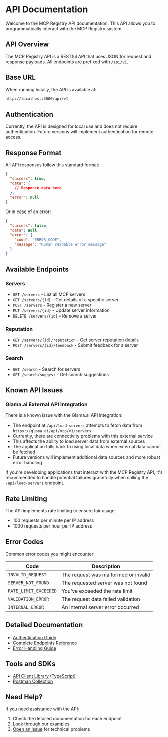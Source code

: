 # API Documentation

Welcome to the MCP Registry API documentation. This API allows you to programmatically interact with the MCP Registry system.

## API Overview

The MCP Registry API is a RESTful API that uses JSON for request and response payloads. All endpoints are prefixed with `/api/v1`.

## Base URL

When running locally, the API is available at:
```
http://localhost:3000/api/v1
```

## Authentication

Currently, the API is designed for local use and does not require authentication. Future versions will implement authentication for remote access.

## Response Format

All API responses follow this standard format:

```json
{
  "success": true,
  "data": {
    // Response data here
  },
  "error": null
}
```

Or in case of an error:

```json
{
  "success": false,
  "data": null,
  "error": {
    "code": "ERROR_CODE",
    "message": "Human readable error message"
  }
}
```

## Available Endpoints

### Servers

- `GET /servers` - List all MCP servers
- `GET /servers/{id}` - Get details of a specific server
- `POST /servers` - Register a new server
- `PUT /servers/{id}` - Update server information
- `DELETE /servers/{id}` - Remove a server

### Reputation

- `GET /servers/{id}/reputation` - Get server reputation details
- `POST /servers/{id}/feedback` - Submit feedback for a server

### Search

- `GET /search` - Search for servers
- `GET /search/suggest` - Get search suggestions

## Known API Issues

### Glama.ai External API Integration

There is a known issue with the Glama.ai API integration:

- The endpoint at `/api/load-servers` attempts to fetch data from `https://glama.ai/api/mcp/v1/servers`
- Currently, there are connectivity problems with this external service
- This affects the ability to load server data from external sources
- The application falls back to using local data when external data cannot be fetched
- Future versions will implement additional data sources and more robust error handling

If you're developing applications that interact with the MCP Registry API, it's recommended to handle potential failures gracefully when calling the `/api/load-servers` endpoint.

## Rate Limiting

The API implements rate limiting to ensure fair usage:
- 100 requests per minute per IP address
- 1000 requests per hour per IP address

## Error Codes

Common error codes you might encounter:

| Code | Description |
|------|-------------|
| `INVALID_REQUEST` | The request was malformed or invalid |
| `SERVER_NOT_FOUND` | The requested server was not found |
| `RATE_LIMIT_EXCEEDED` | You've exceeded the rate limit |
| `VALIDATION_ERROR` | The request data failed validation |
| `INTERNAL_ERROR` | An internal server error occurred |

## Detailed Documentation

- [Authentication Guide](./authentication.md)
- [Complete Endpoints Reference](./endpoints.md)
- [Error Handling Guide](./errors.md)

## Tools and SDKs

- [API Client Library (TypeScript)](https://github.com/yourusername/mcp-registry-client)
- [Postman Collection](./postman/mcp-registry.json)

## Need Help?

If you need assistance with the API:
1. Check the detailed documentation for each endpoint
2. Look through our [examples](./examples/)
3. [Open an issue](https://github.com/yourusername/mcp-registry/issues) for technical problems 